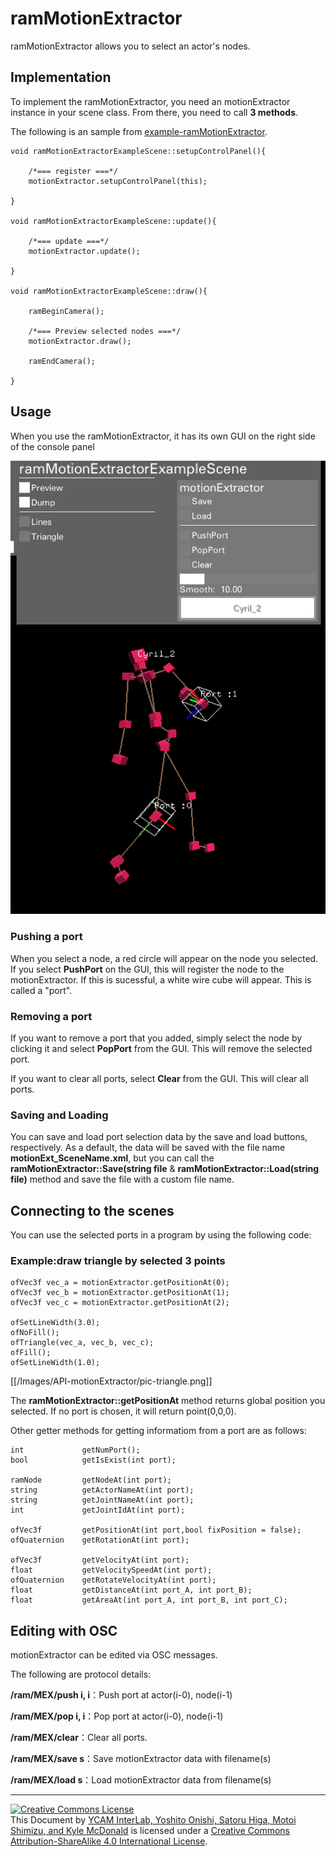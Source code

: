 # ramMotionExtractor

ramMotionExtractor allows you to select an actor's nodes.

## Implementation
To implement the ramMotionExtractor, you need an motionExtractor instance in your scene class. From there, you need to call **3 methods**.

The following is an sample from [example-ramMotionExtractor](https://github.com/YCAMInterlab/RAMDanceToolkit/tree/master/examples/example-ramMotionExtractor).
~~~
void ramMotionExtractorExampleScene::setupControlPanel(){
	
	/*=== register ===*/
	motionExtractor.setupControlPanel(this);
	
}

void ramMotionExtractorExampleScene::update(){

	/*=== update ===*/
	motionExtractor.update();

}

void ramMotionExtractorExampleScene::draw(){

	ramBeginCamera();
	
	/*=== Preview selected nodes ===*/
	motionExtractor.draw();
	
	ramEndCamera();
	
}
~~~

## Usage

When you use the ramMotionExtractor, it has its own GUI on the right side of the console panel 

![preview image](Images/API-motionExtractor/pic-preview.png)

### Pushing a port
When you select a node, a red circle will appear on the node you selected. If you select **PushPort** on the GUI, this will register the node to the motionExtractor. If this is sucessful, a white wire cube will appear. This is called a "port".

### Removing a port
If you want to remove a port that you added, simply select the node by clicking it and select **PopPort** from the GUI. This will remove the selected port.

If you want to clear all ports, select **Clear** from the GUI. This will clear all ports.

### Saving and Loading
You can save and load port selection data by the save and load buttons, respectively.
As a default, the data will be saved with the file name **motionExt_SceneName.xml**, but you can call the  **ramMotionExtractor::Save(string file** & **ramMotionExtractor::Load(string file)** method and save the file with a custom file name.

## Connecting to the scenes
You can use the selected ports in a program by using the following code:
### Example:draw triangle by selected 3 points

	ofVec3f vec_a = motionExtractor.getPositionAt(0);
	ofVec3f vec_b = motionExtractor.getPositionAt(1);
	ofVec3f vec_c = motionExtractor.getPositionAt(2);

	ofSetLineWidth(3.0);
	ofNoFill();
	ofTriangle(vec_a, vec_b, vec_c);
	ofFill();
	ofSetLineWidth(1.0);

[[/Images/API-motionExtractor/pic-triangle.png]]

The **ramMotionExtractor::getPositionAt** method returns global position you selected.
If no port is chosen, it will return point(0,0,0).

Other getter methods for getting informatiom from a port are as follows:

	int				getNumPort();
	bool			getIsExist(int port);

	ramNode			getNodeAt(int port);
	string			getActorNameAt(int port);
	string			getJointNameAt(int port);
	int				getJointIdAt(int port);

	ofVec3f			getPositionAt(int port,bool fixPosition = false);
	ofQuaternion	getRotationAt(int port);

	ofVec3f			getVelocityAt(int port);
	float			getVelocitySpeedAt(int port);
	ofQuaternion	getRotateVelocityAt(int port);
	float			getDistanceAt(int port_A, int port_B);
	float			getAreaAt(int port_A, int port_B, int port_C);

## Editing with OSC
motionExtractor can be edited via OSC messages.

The following are protocol details:

**/ram/MEX/push i, i**：Push port at actor(i-0), node(i-1)

**/ram/MEX/pop i, i**：Pop port at actor(i-0), node(i-1)

**/ram/MEX/clear**：Clear all ports.

**/ram/MEX/save s**：Save motionExtractor data with filename(s)

**/ram/MEX/load s**：Load motionExtractor data from filename(s)

<hr>
<a rel="license" href="http://creativecommons.org/licenses/by-sa/4.0/"><img alt="Creative Commons License" style="border-width:0" src="http://i.creativecommons.org/l/by-sa/4.0/80x15.png" /></a><br /><span xmlns:dct="http://purl.org/dc/terms/" property="dct:title">This Document</span> by <a xmlns:cc="http://creativecommons.org/ns#" href="http://interlab.ycam.jp/projects/ram" property="cc:attributionName" rel="cc:attributionURL">YCAM InterLab, Yoshito Onishi, Satoru Higa, Motoi Shimizu, and Kyle McDonald</a> is licensed under a <a rel="license" href="http://creativecommons.org/licenses/by-sa/4.0/">Creative Commons Attribution-ShareAlike 4.0 International License</a>.
